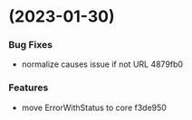 #  (2023-01-30)


### Bug Fixes

* normalize causes issue if not URL 4879fb0


### Features

* move ErrorWithStatus to core f3de950



